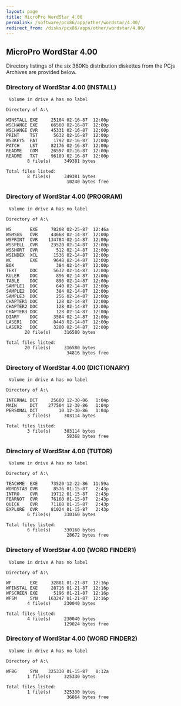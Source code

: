 ```yaml
---
layout: page
title: MicroPro WordStar 4.00
permalink: /software/pcx86/app/other/wordstar/4.00/
redirect_from: /disks/pcx86/apps/other/wordstar/4.00/
---
```


MicroPro WordStar 4.00
----------------------

Directory listings of the six 360Kb distribution diskettes from the PCjs Archives are provided below.

### Directory of WordStar 4.00 (INSTALL)

	 Volume in drive A has no label

	Directory of A:\

	WINSTALL EXE     25104 02-16-87  12:00p
	WSCHANGE EXE     66560 02-16-87  12:00p
	WSCHANGE OVR     45331 02-16-87  12:00p
	PRINT    TST      5632 02-16-87  12:00p
	WS3KEYS  PAT      1792 02-16-87  12:00p
	PATCH    LST     82176 02-16-87  12:00p
	README   COM     26597 02-16-87  12:00p
	README   TXT     96189 02-16-87  12:00p
	        8 file(s)     349381 bytes

	Total files listed:
	        8 file(s)     349381 bytes
	                       10240 bytes free

### Directory of WordStar 4.00 (PROGRAM)

	 Volume in drive A has no label

	Directory of A:\

	WS       EXE     78208 02-25-87  12:46a
	WSMSGS   OVR     43668 02-14-87  12:00p
	WSPRINT  OVR    134784 02-14-87  12:00p
	WSSPELL  OVR     23520 02-14-87  12:00p
	WSSHORT  OVR       512 02-14-87  12:00p
	WSINDEX  XCL      1536 02-14-87  12:00p
	WC       EXE      9648 02-14-87  12:00p
	BOX                384 02-14-87  12:00p
	TEXT     DOC      5632 02-14-87  12:00p
	RULER    DOC       896 02-14-87  12:00p
	TABLE    DOC       896 02-14-87  12:00p
	SAMPLE1  DOC       640 02-14-87  12:00p
	SAMPLE2  DOC       384 02-14-87  12:00p
	SAMPLE3  DOC       256 02-14-87  12:00p
	CHAPTER1 DOC       128 02-14-87  12:00p
	CHAPTER2 DOC       128 02-14-87  12:00p
	CHAPTER3 DOC       128 02-14-87  12:00p
	DIARY    DOC      3584 02-14-87  12:00p
	LASER1   DOC      8448 02-14-87  12:00p
	LASER2   DOC      3200 02-14-87  12:00p
	       20 file(s)     316580 bytes

	Total files listed:
	       20 file(s)     316580 bytes
	                       34816 bytes free

### Directory of WordStar 4.00 (DICTIONARY)

	 Volume in drive A has no label

	Directory of A:\

	INTERNAL DCT     25600 12-30-86   1:04p
	MAIN     DCT    277504 12-30-86   1:04p
	PERSONAL DCT        10 12-30-86   1:04p
	        3 file(s)     303114 bytes

	Total files listed:
	        3 file(s)     303114 bytes
	                       58368 bytes free

### Directory of WordStar 4.00 (TUTOR)

	 Volume in drive A has no label

	Directory of A:\

	TEACHME  EXE     73520 12-22-86  11:59a
	WORDSTAR OVR      8576 01-15-87   2:43p
	INTRO    OVR     19712 01-15-87   2:43p
	FEARNOT  OVR     76160 01-15-87   2:43p
	QUICK    OVR     71168 01-15-87   2:43p
	EXPLORE  OVR     81024 01-15-87   2:43p
	        6 file(s)     330160 bytes

	Total files listed:
	        6 file(s)     330160 bytes
	                       28672 bytes free

### Directory of WordStar 4.00 (WORD FINDER1)

	 Volume in drive A has no label

	Directory of A:\

	WF       EXE     32881 01-21-87  12:16p
	WFINSTAL EXE     28716 01-21-87  12:16p
	WFSCREEN EXE      5196 01-21-87  12:16p
	WFSM     SYN    163247 01-21-87  12:16p
	        4 file(s)     230040 bytes

	Total files listed:
	        4 file(s)     230040 bytes
	                      129024 bytes free

### Directory of WordStar 4.00 (WORD FINDER2)

	 Volume in drive A has no label

	Directory of A:\

	WFBG     SYN    325330 01-15-87   8:12a
	        1 file(s)     325330 bytes

	Total files listed:
	        1 file(s)     325330 bytes
	                       36864 bytes free
